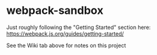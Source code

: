 # webpack-sandbox

Just roughly following the "Getting Started" section here: <a href="https://webpack.js.org/guides/getting-started/" target="_new">https://webpack.js.org/guides/getting-started/</a>

See the Wiki tab above for notes on this project

